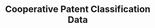 ---
layout: default
bigquery: https://console.cloud.google.com/bigquery?p=patents-public-data&d=cpc&page=dataset
citation: '“Cooperative Patent Classification” by the EPO and USPTO, for public use. '
contributors: EPO, USPTO
cost: None
description: Cooperative Patent Classification Data contains the scheme and definitions
  of the Cooperative Patent Classification system for classifying patent documents.
  The CPC is the result of a partnership between the EPO and the USPTO in their joint
  effort to develop a common, internationally compatible classification system for
  technical documents, in particular patent publications, which will be used by both
  offices in the patent granting process
documentation: https://www.cooperativepatentclassification.org/cpcSchemeAndDefinitions
last_edit: Mon, 04 Apr 2022 19:07:06 GMT
location: https://www.cooperativepatentclassification.org/index
maintained_by: USPTO, EPO
schema_fields: '[''title_part'', ''informativeReferences'', ''date_revised'', ''status'',
  ''ipcConcordant'', ''not_allocatable'', ''additional_only'', ''breakdownCode'',
  ''children'', ''glossary'', ''limitingReferences'', ''applicationReferences'', ''informative_references'',
  ''notAllocatable'', ''parents'', ''title_full'', ''ipc_concordant'', ''residualReferences'',
  ''limiting_references'', ''child_groups'', ''level'', ''application_references'',
  ''breakdown_code'', ''symbol'', ''titleFull'', ''dateRevised'', ''definition'',
  ''titlePart'', ''sizeCache'', ''childGroups'', ''residual_references'', ''synonyms'']'
shortname: cooperative_patent_classification
tags:
- patents
- science
title: Cooperative Patent Classification Data
uuid: 984374a7-16e9-4b35-9445-458daceb01bf
---
